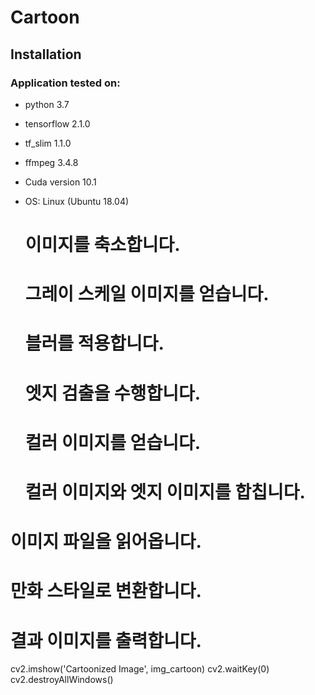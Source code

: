# Cartoon

## Installation

### Application tested on:

- python 3.7
- tensorflow 2.1.0 
- tf_slim 1.1.0
- ffmpeg 3.4.8
- Cuda version 10.1
- OS: Linux (Ubuntu 18.04)



    # 이미지를 축소합니다.
    
    # 그레이 스케일 이미지를 얻습니다.
    
    # 블러를 적용합니다.
    
    
    # 엣지 검출을 수행합니다.
    
    # 컬러 이미지를 얻습니다.
    
    
    # 컬러 이미지와 엣지 이미지를 합칩니다.
    

# 이미지 파일을 읽어옵니다.


# 만화 스타일로 변환합니다.

# 결과 이미지를 출력합니다.
cv2.imshow('Cartoonized Image', img_cartoon)
cv2.waitKey(0)
cv2.destroyAllWindows()
